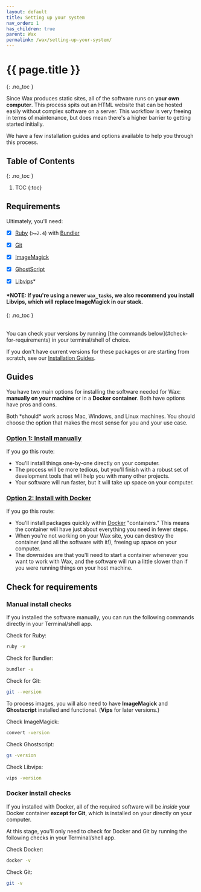 ```yaml
---
layout: default
title: Setting up your system
nav_order: 1
has_children: true
parent: Wax
permalink: /wax/setting-up-your-system/
---
```


# {{ page.title }}
{: .no_toc }

Since Wax produces static sites, all of the software runs on **your own computer**. This process spits out an HTML website that can be hosted easily without complex software on a server. This workflow is very freeing in terms of maintenance, but does mean there's a higher barrier to getting started initially.

We have a few installation guides and options available to help you through this process.


## Table of Contents
{: .no_toc }

1. TOC
{:toc}

## Requirements

Ultimately, you'll need:
- [x] [Ruby](https://www.ruby-lang.org/en/) (`>=2.4`) with [Bundler](https://bundler.io/)
- [x] [Git](https://git-scm.com/)
- [x] [ImageMagick](https://imagemagick.org/index.php)
- [x] [GhostScript](https://www.ghostscript.com/)
- [x] [Libvips](https://libvips.github.io/libvips/)\*


#### \***NOTE:** If you're using a newer `wax_tasks`, we also recommend you install __Libvips__, which will replace __ImageMagick__ in our stack.
{: .no_toc }

<br>
You can check your versions by running [the commands below](#check-for-requirements) in your terminal/shell of choice.

If you don't have current versions for these packages or are starting from scratch, see our [Installation Guides](#guides).

## Guides

You have two main options for installing the software needed for Wax: __manually on your machine__ or in a __Docker container__. Both have options have pros and cons.

Both \*should\* work across Mac, Windows, and Linux machines. You should choose the option that makes the most sense for you and your use case.

### [Option 1: Install manually](install-manually/)

If you go this route:
- You'll install things one-by-one directly on your computer.
- The process will be more tedious, but you'll finish with a robust set of development tools that will help you with many other projects.
- Your software will run faster, but it will take up space on your computer.

### [Option 2: Install with Docker](with-docker/)

If you go this route:
- You'll install packages quickly within [Docker](https://www.docker.com/) "containers." This means the container will have just about everything you need in fewer steps.
- When you're not working on your Wax site, you can destroy the container (and all the software with it!), freeing up space on your computer.
- The downsides are that you'll need to start a container whenever you want to work with Wax, and the software will run a little slower than if you were running things on your host machine.

## Check for requirements

### Manual install checks

If you installed the software manually, you can run the following commands directly in your Terminal/shell app.

Check for Ruby:

```sh
ruby -v
```

Check for Bundler:

```sh
bundler -v
```

Check for Git:

```sh
git --version
```

To process images, you will also need to have __ImageMagick__ and __Ghostscript__ installed and functional. (__Vips__ for later versions.)

Check ImageMagick:

```sh
convert -version
```

Check Ghostscript:

```sh
gs -version
```

Check Libvips:

```sh
vips -version
```

### Docker install checks

If you installed with Docker, all of the required software will be *inside* your Docker container **except for Git**, which is installed on your directly on your computer.

At this stage, you'll only need to check for Docker and Git by running the following checks in your Terminal/shell app.

Check Docker:
```sh
docker -v
```

Check Git:
```sh
git -v
```
